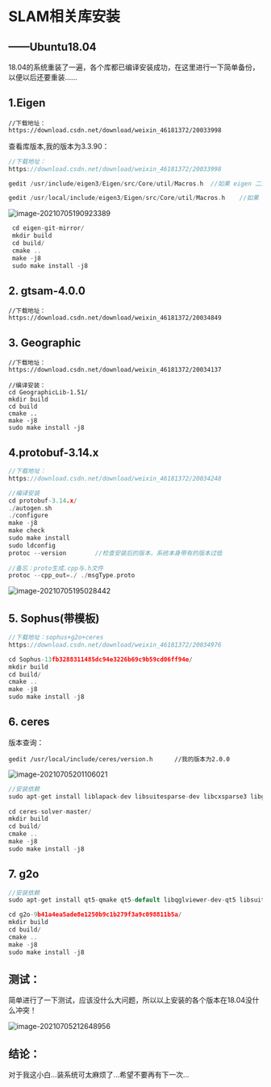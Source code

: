 # SLAM相关库安装

## ——**Ubuntu18.04**

18.04的系统重装了一遍，各个库都已编译安装成功，在这里进行一下简单备份，以便以后还要重装......

## 1.Eigen

```
//下载地址：
https://download.csdn.net/download/weixin_46181372/20033998
```

查看库版本,我的版本为3.3.90：

```cpp
//下载地址：
https://download.csdn.net/download/weixin_46181372/20033998

gedit /usr/include/eigen3/Eigen/src/Core/util/Macros.h	//如果 eigen 二进制安装

gedit /usr/local/include/eigen3/Eigen/src/Core/util/Macros.h	//如果 eigen 源码安装
```

![image-20210705190923389](/home/zk/.config/Typora/typora-user-images/image-20210705190923389.png)

```cpp
 cd eigen-git-mirror/
 mkdir build
 cd build/
 cmake ..
 make -j8
 sudo make install -j8
```

## 2. gtsam-4.0.0

```
//下载地址：
https://download.csdn.net/download/weixin_46181372/20034849
```

## 3. Geographic

```
//下载地址：
https://download.csdn.net/download/weixin_46181372/20034137

//编译安装：
cd GeographicLib-1.51/
mkdir build
cd build
cmake ..
make -j8
sudo make install -j8
```

## 4.protobuf-3.14.x

```cpp
//下载地址：
https://download.csdn.net/download/weixin_46181372/20034248

//编译安装
cd protobuf-3.14.x/
./autogen.sh 
./configure 
make -j8
make check
sudo make install
sudo ldconfig
protoc --version        //检查安装后的版本，系统本身带有的版本过低
    
//备忘：proto生成.cpp与.h文件
protoc --cpp_out=./ ./msgType.proto
```

![image-20210705195028442](/home/zk/.config/Typora/typora-user-images/image-20210705195028442.png)

## 5. Sophus(带模板)

```cpp
//下载地址：sophus+g2o+ceres
https://download.csdn.net/download/weixin_46181372/20034976

cd Sophus-13fb3288311485dc94e3226b69c9b59cd06ff94e/
mkdir build
cd build/
cmake ..
make -j8
sudo make install -j8
```

## 6. ceres

版本查询：

```
gedit /usr/local/include/ceres/version.h      //我的版本为2.0.0
```

![image-20210705201106021](/home/zk/.config/Typora/typora-user-images/image-20210705201106021.png)

```cpp
//安装依赖
sudo apt-get install liblapack-dev libsuitesparse-dev libcxsparse3 libgflags-dev libgoogle-glog-dev libgtest-dev  
    
cd ceres-solver-master/
mkdir build
cd build/
cmake ..
make -j8
sudo make install -j8
```

## 7. g2o

```cpp
//安装依赖
sudo apt-get install qt5-qmake qt5-default libqglviewer-dev-qt5 libsuitesparse-dev libcxsparse3 libcholmod3

cd g2o-9b41a4ea5ade8e1250b9c1b279f3a9c098811b5a/
mkdir build
cd build/
cmake ..
make -j8
sudo make install -j8
```



## 测试：

简单进行了一下测试，应该没什么大问题，所以以上安装的各个版本在18.04没什么冲突！

![image-20210705212648956](/home/zk/.config/Typora/typora-user-images/image-20210705212648956.png)

## 结论：

对于我这小白...装系统可太麻烦了...希望不要再有下一次...


